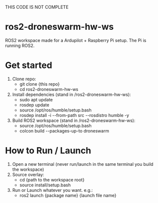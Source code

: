 THIS CODE IS NOT COMPLETE

# ros2-droneswarm-hw-ws
ROS2 workspace made for a Ardupilot + Raspberry Pi setup. The Pi is running ROS2.

# Get started
1. Clone repo:
    - git clone {this repo}
    - cd ros2-droneswarm-hw-ws
1. Install dependencies (stand in /ros2-droneswarm-hw-ws):
    - sudo apt update
    - rosdep update
    - source /opt/ros/humble/setup.bash
    - rosdep install -i --from-path src --rosdistro humble -y
1. Build ROS2 workspace (stand in /ros2-droneswarm-hw-ws):
    - source /opt/ros/humble/setup.bash 
    - colcon build --packages-up-to droneswarm

# How to Run / Launch
1. Open a new terminal (never run/launch in the same terminal you build the workspace)
1. Source overlay:
    - cd {path to the workspace root}
    - source install/setup.bash
1. Run or Launch whatever you want. e.g.:
    - ros2 launch {package name} {launch file name}  

